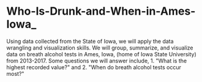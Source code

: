 # Who-Is-Drunk-and-When-in-Ames-Iowa_
Using data collected from the State of Iowa, we will apply the data wrangling and visualization skills.  We will group, summarize, and visualize data on breath alcohol tests in Ames, Iowa, (home of Iowa State University) from 2013-2017. Some questions we will answer include, 1. "What is the highest recorded value?" and 2. "When do breath alcohol tests occur most?"

